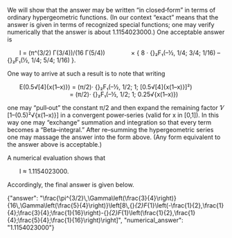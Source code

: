 We will show that the answer may be written “in closed‐form” in terms of ordinary hypergeometric functions. (In our context “exact” means that the answer is given in terms of recognized special functions; one may verify numerically that the answer is about 1.1154023000.) One acceptable answer is

  I = (π^(3/2) Γ(3/4))/(16 Γ(5/4))
    × { 8 · {}₂F₁(–½, 1/4; 3/4; 1/16) – {}₂F₁(½, 1/4; 5/4; 1/16) }.

One way to arrive at such a result is to note that writing

  E(0.5√[4]{x(1–x)}) = (π/2)· {}₂F₁(–½, 1/2; 1; [0.5√[4]{x(1–x)}]²)
           = (π/2)· {}₂F₁(–½, 1/2; 1; 0.25√{x(1–x)})

one may “pull‐out” the constant π/2 and then expand the remaining factor 1⁄[1–(0.5)²√{x(1–x)}] in a convergent power‐series (valid for x in [0,1]). In this way one may “exchange” summation and integration so that every term becomes a “Beta–integral.” After re–summing the hypergeometric series one may massage the answer into the form above. (Any form equivalent to the answer above is acceptable.)

A numerical evaluation shows that

  I ≈ 1.1154023000.

Accordingly, the final answer is given below.

{"answer": "\\frac{\\pi^{3/2}\\,\\Gamma\\left(\\frac{3}{4}\\right)}{16\\,\\Gamma\\left(\\frac{5}{4}\\right)}\\left[8\\,{}_{2}F_{1}\\left(-\\frac{1}{2},\\frac{1}{4};\\frac{3}{4};\\frac{1}{16}\\right)-{}_{2}F_{1}\\left(\\frac{1}{2},\\frac{1}{4};\\frac{5}{4};\\frac{1}{16}\\right)\\right]", "numerical_answer": "1.1154023000"}